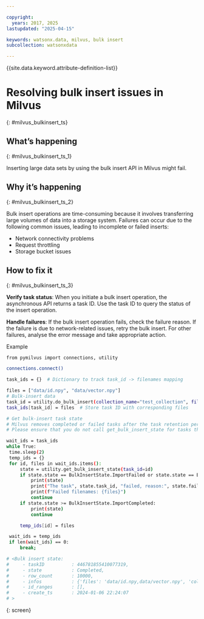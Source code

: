 ```yaml
---

copyright:
  years: 2017, 2025
lastupdated: "2025-04-15"

keywords: watsonx.data, milvus, bulk insert
subcollection: watsonxdata

---
```


{{site.data.keyword.attribute-definition-list}}

# Resolving bulk insert issues in Milvus
{: #milvus_bulkinsert_ts}

## What’s happening
{: #milvus_bulkinsert_ts_1}

Inserting large data sets by using the bulk insert API in Milvus might fail.

## Why it’s happening
{: #milvus_bulkinsert_ts_2}

Bulk insert operations are time-consuming because it involves transferring large volumes of data into a storage system. Failures can occur due to the following common issues, leading to incomplete or failed inserts:
* Network connectivity problems
* Request throttling
* Storage bucket issues

## How to fix it
{: #milvus_bulkinsert_ts_3}

**Verify task status**: When you initiate a bulk insert operation, the asynchronous API returns a task ID. Use the task ID to query the status of the insert operation.

**Handle failures**: If the bulk insert operation fails, check the failure reason. If the failure is due to network-related issues, retry the bulk insert. For other failures, analyse the error message and take appropriate action.

Example

   ```bash
   from pymilvus import connections, utility

connections.connect()

task_ids = {}  # Dictionary to track task_id -> filenames mapping

files = ["data/id.npy", "data/vector.npy"]
# Bulk-insert data
task_id = utility.do_bulk_insert(collection_name="test_collection", files=files)
task_ids[task_id] = files  # Store task ID with corresponding files

# Get bulk-insert task state
# Milvus removes completed or failed tasks after the task retention period.
# Please ensure that you do not call get_bulk_insert_state for tasks that have already been completed.

wait_ids = task_ids
while True:
    time.sleep(2)
    temp_ids = {}
    for id, files in wait_ids.items():
        state = utility.get_bulk_insert_state(task_id=id)
        if state.state == BulkInsertState.ImportFailed or state.state == BulkInsertState.ImportFailedAndCleaned:
            print(state)
            print("The task", state.task_id, "failed, reason:", state.failed_reason)
            print(f"Failed filenames: {files}")
            continue
        if state.state >= BulkInsertState.ImportCompleted:
            print(state)
            continue

        temp_ids[id] = files

    wait_ids = temp_ids
    if len(wait_ids) == 0:
        break;

# <Bulk insert state:
#     - taskID          : 446781855410077319,
#     - state           : Completed,
#     - row_count       : 10000,
#     - infos           : {'files': 'data/id.npy,data/vector.npy', 'collection': 'test_collection_2', 'partition': '_default', 'failed_reason': '', 'progress_percent': '100', 'persist_cost': '0.34'},
#     - id_ranges       : [],
#     - create_ts       : 2024-01-06 22:24:07
# >

   ```
   {: screen}
